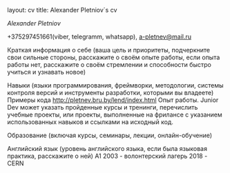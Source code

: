 layout: cv
title: Alexander Pletniov`s cv

*Alexander Pletniov*

+375297451661(viber, telegramm, whatsapp), a-pletnev@mail.ru

Краткая информация о себе (ваша цель и приоритеты, 
подчеркните свои сильные стороны, 
расскажите о своём опыте работы, если опыта работы нет, расскажите о своём стремлении и способности быстро учиться и узнавать новое)



Навыки (языки программирования, фреймворки, методологии, системы контроля версий и инструменты разработки, которыми вы владеете)
Примеры кода
http://pletnev.bru.by/lend/index.html
Опыт работы. Junior Dev может указать пройденные курсы и тренинги, перечислить учебные проекты, или проекты, выполненные на фрилансе с указанием использованных навыков и ссылками на исходный код.

Образование (включая курсы, семинары, лекции, онлайн-обучение)

Английский язык (уровень английского языка, если была языковая практика, расскажите о ней)
A1
2003 - волонтерский лагерь
2018 - CERN
